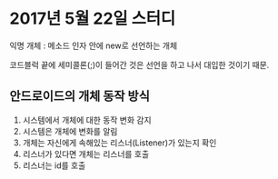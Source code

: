 # 2017년 5월 22일 스터디

  익명 개체 : 메소드 인자 안에 new로 선언하는 개체

  코드블럭 끝에 세미콜론(;)이 들어간 것은 선언을 하고 나서 대입한 것이기 때문.

## 안드로이드의 개체 동작 방식

  1. 시스템에서 개체에 대한 동작 변화 감지
  2. 시스템은 개체에 변화를 알림
  3. 개체는 자신에게 속해있는 리스너(Listener)가 있는지 확인
  4. 리스너가 있다면 개체는 리스너를 호출
  5. 리스너는 id를 호출
